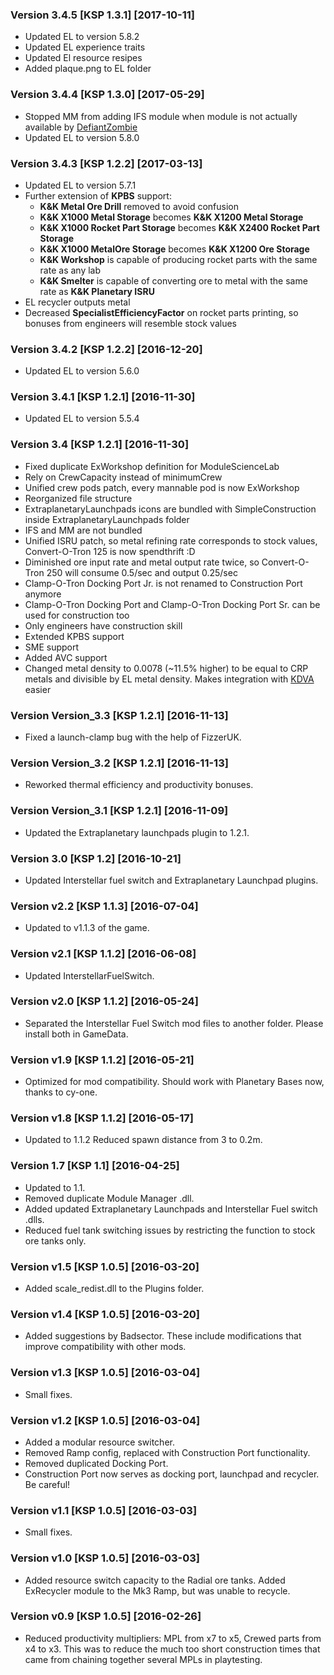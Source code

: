 ### Version 3.4.5 [KSP 1.3.1] [2017-10-11]
- Updated EL to version 5.8.2
- Updated EL experience traits
- Updated El resource resipes
- Added plaque.png to EL folder

### Version 3.4.4 [KSP 1.3.0] [2017-05-29]
- Stopped MM from adding IFS module when module is not actually available by [DefiantZombie](https://github.com/DefiantZombie)
- Updated EL to version 5.8.0

### Version 3.4.3 [KSP 1.2.2] [2017-03-13]
- Updated EL to version 5.7.1
- Further extension of **KPBS** support:
    - **K&K Metal Ore Drill** removed to avoid confusion
    - **K&K X1000 Metal Storage** becomes **K&K X1200 Metal Storage**
    - **K&K X1000 Rocket Part Storage** becomes **K&K X2400 Rocket Part Storage**
    - **K&K X1000 MetalOre Storage** becomes **K&K X1200 Ore Storage**
    - **K&K Workshop** is capable of producing rocket parts with the same rate as any lab
    - **K&K Smelter** is capable of converting ore to metal with the same rate as **K&K Planetary ISRU**
- EL recycler outputs metal
- Decreased **SpecialistEfficiencyFactor** on rocket parts printing, so bonuses from engineers will resemble stock values

### Version 3.4.2 [KSP 1.2.2] [2016-12-20]
- Updated EL to version 5.6.0

### Version 3.4.1 [KSP 1.2.1] [2016-11-30]
- Updated EL to version 5.5.4

### Version 3.4 [KSP 1.2.1] [2016-11-30]
- Fixed duplicate ExWorkshop definition for ModuleScienceLab
- Rely on CrewCapacity instead of minimumCrew
- Unified crew pods patch, every mannable pod is now ExWorkshop
- Reorganized file structure
- ExtraplanetaryLaunchpads icons are bundled with SimpleConstruction inside ExtraplanetaryLaunchpads folder
- IFS and MM are not bundled
- Unified ISRU patch, so metal refining rate corresponds to stock values, Convert-O-Tron 125 is now spendthrift :D
- Diminished ore input rate and metal output rate twice, so Convert-O-Tron 250 will consume 0.5/sec and output 0.25/sec
- Clamp-O-Tron Docking Port Jr. is not renamed to Construction Port anymore
- Clamp-O-Tron Docking Port and Clamp-O-Tron Docking Port Sr. can be used for construction too
- Only engineers have construction skill
- Extended KPBS support
- SME support
- Added AVC support
- Changed metal density to 0.0078 (~11.5% higher) to be equal to CRP metals and divisible by EL metal density. Makes integration with [KDVA](http://forum.kerbalspaceprogram.com/index.php?/topic/116987-wip121-keridian-dynamics-dev-thread-last-update-2016-11-28/) easier

### Version Version_3.3 [KSP 1.2.1] [2016-11-13]
- Fixed a launch-clamp bug with the help of FizzerUK.

### Version Version_3.2 [KSP 1.2.1] [2016-11-13]
- Reworked thermal efficiency and productivity bonuses.

### Version Version_3.1 [KSP 1.2.1] [2016-11-09]
- Updated the Extraplanetary launchpads plugin to 1.2.1.

### Version 3.0 [KSP 1.2] [2016-10-21]
- Updated Interstellar fuel switch and Extraplanetary Launchpad plugins.

### Version v2.2 [KSP 1.1.3] [2016-07-04]
- Updated to v1.1.3 of the game.

### Version v2.1 [KSP 1.1.2] [2016-06-08]
- Updated InterstellarFuelSwitch.

### Version v2.0 [KSP 1.1.2] [2016-05-24]
- Separated the Interstellar Fuel Switch mod files to another folder. Please install both in GameData.

### Version v1.9 [KSP 1.1.2] [2016-05-21]
- Optimized for mod compatibility. Should work with Planetary Bases now, thanks to cy-one.

### Version v1.8 [KSP 1.1.2] [2016-05-17]
- Updated to 1.1.2 Reduced spawn distance from 3 to 0.2m.

### Version 1.7 [KSP 1.1] [2016-04-25]
- Updated to 1.1.
- Removed duplicate Module Manager .dll.
- Added updated Extraplanetary Launchpads and Interstellar Fuel switch .dlls.
- Reduced fuel tank switching issues by restricting the function to stock ore tanks only.

### Version v1.5 [KSP 1.0.5] [2016-03-20]
- Added scale_redist.dll to the Plugins folder.

### Version v1.4 [KSP 1.0.5] [2016-03-20]
- Added suggestions by Badsector. These include modifications that improve compatibility with other mods.

### Version v1.3 [KSP 1.0.5] [2016-03-04]
- Small fixes.

### Version v1.2 [KSP 1.0.5] [2016-03-04]
- Added a modular resource switcher.
- Removed Ramp config, replaced with Construction Port functionality.
- Removed duplicated Docking Port.
- Construction Port now serves as docking port, launchpad and recycler. Be careful!

### Version v1.1 [KSP 1.0.5] [2016-03-03]
- Small fixes.

### Version v1.0 [KSP 1.0.5] [2016-03-03]
- Added resource switch capacity to the Radial ore tanks. Added ExRecycler module to the Mk3 Ramp, but was unable to recycle.

### Version v0.9 [KSP 1.0.5] [2016-02-26]
- Reduced productivity multipliers: MPL from x7 to x5, Crewed parts from x4 to x3. This was to reduce the much too short construction times that came from chaining together several MPLs in playtesting.
